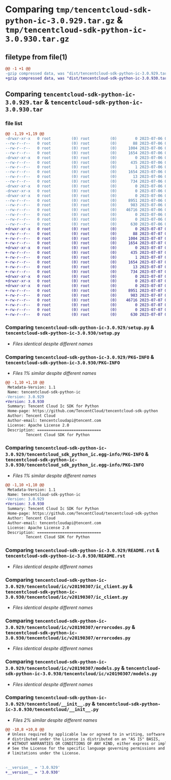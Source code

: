 # Comparing `tmp/tencentcloud-sdk-python-ic-3.0.929.tar.gz` & `tmp/tencentcloud-sdk-python-ic-3.0.930.tar.gz`

## filetype from file(1)

```diff
@@ -1 +1 @@
-gzip compressed data, was "dist/tencentcloud-sdk-python-ic-3.0.929.tar", last modified: Thu Jul  6 00:27:47 2023, max compression
+gzip compressed data, was "dist/tencentcloud-sdk-python-ic-3.0.930.tar", last modified: Fri Jul  7 00:25:28 2023, max compression
```

## Comparing `tencentcloud-sdk-python-ic-3.0.929.tar` & `tencentcloud-sdk-python-ic-3.0.930.tar`

### file list

```diff
@@ -1,19 +1,19 @@
-drwxr-xr-x   0 root         (0) root         (0)        0 2023-07-06 00:27:47.000000 tencentcloud-sdk-python-ic-3.0.929/
--rw-r--r--   0 root         (0) root         (0)       88 2023-07-06 00:27:47.000000 tencentcloud-sdk-python-ic-3.0.929/setup.cfg
--rw-r--r--   0 root         (0) root         (0)     1004 2023-07-06 00:27:47.000000 tencentcloud-sdk-python-ic-3.0.929/setup.py
--rw-r--r--   0 root         (0) root         (0)     1654 2023-07-06 00:27:47.000000 tencentcloud-sdk-python-ic-3.0.929/PKG-INFO
-drwxr-xr-x   0 root         (0) root         (0)        0 2023-07-06 00:27:47.000000 tencentcloud-sdk-python-ic-3.0.929/tencentcloud_sdk_python_ic.egg-info/
--rw-r--r--   0 root         (0) root         (0)      435 2023-07-06 00:27:47.000000 tencentcloud-sdk-python-ic-3.0.929/tencentcloud_sdk_python_ic.egg-info/SOURCES.txt
--rw-r--r--   0 root         (0) root         (0)        1 2023-07-06 00:27:47.000000 tencentcloud-sdk-python-ic-3.0.929/tencentcloud_sdk_python_ic.egg-info/dependency_links.txt
--rw-r--r--   0 root         (0) root         (0)     1654 2023-07-06 00:27:47.000000 tencentcloud-sdk-python-ic-3.0.929/tencentcloud_sdk_python_ic.egg-info/PKG-INFO
--rw-r--r--   0 root         (0) root         (0)       13 2023-07-06 00:27:47.000000 tencentcloud-sdk-python-ic-3.0.929/tencentcloud_sdk_python_ic.egg-info/top_level.txt
--rw-r--r--   0 root         (0) root         (0)      734 2023-07-06 00:27:47.000000 tencentcloud-sdk-python-ic-3.0.929/README.rst
-drwxr-xr-x   0 root         (0) root         (0)        0 2023-07-06 00:27:47.000000 tencentcloud-sdk-python-ic-3.0.929/tencentcloud/
-drwxr-xr-x   0 root         (0) root         (0)        0 2023-07-06 00:27:47.000000 tencentcloud-sdk-python-ic-3.0.929/tencentcloud/ic/
-drwxr-xr-x   0 root         (0) root         (0)        0 2023-07-06 00:27:47.000000 tencentcloud-sdk-python-ic-3.0.929/tencentcloud/ic/v20190307/
--rw-r--r--   0 root         (0) root         (0)     8951 2023-07-06 00:27:47.000000 tencentcloud-sdk-python-ic-3.0.929/tencentcloud/ic/v20190307/ic_client.py
--rw-r--r--   0 root         (0) root         (0)      983 2023-07-06 00:27:47.000000 tencentcloud-sdk-python-ic-3.0.929/tencentcloud/ic/v20190307/errorcodes.py
--rw-r--r--   0 root         (0) root         (0)    46716 2023-07-06 00:27:47.000000 tencentcloud-sdk-python-ic-3.0.929/tencentcloud/ic/v20190307/models.py
--rw-r--r--   0 root         (0) root         (0)        0 2023-07-06 00:27:47.000000 tencentcloud-sdk-python-ic-3.0.929/tencentcloud/ic/v20190307/__init__.py
--rw-r--r--   0 root         (0) root         (0)        0 2023-07-06 00:27:47.000000 tencentcloud-sdk-python-ic-3.0.929/tencentcloud/ic/__init__.py
--rw-r--r--   0 root         (0) root         (0)      630 2023-07-06 00:27:47.000000 tencentcloud-sdk-python-ic-3.0.929/tencentcloud/__init__.py
+drwxr-xr-x   0 root         (0) root         (0)        0 2023-07-07 00:25:28.000000 tencentcloud-sdk-python-ic-3.0.930/
+-rw-r--r--   0 root         (0) root         (0)       88 2023-07-07 00:25:28.000000 tencentcloud-sdk-python-ic-3.0.930/setup.cfg
+-rw-r--r--   0 root         (0) root         (0)     1004 2023-07-07 00:25:28.000000 tencentcloud-sdk-python-ic-3.0.930/setup.py
+-rw-r--r--   0 root         (0) root         (0)     1654 2023-07-07 00:25:28.000000 tencentcloud-sdk-python-ic-3.0.930/PKG-INFO
+drwxr-xr-x   0 root         (0) root         (0)        0 2023-07-07 00:25:28.000000 tencentcloud-sdk-python-ic-3.0.930/tencentcloud_sdk_python_ic.egg-info/
+-rw-r--r--   0 root         (0) root         (0)      435 2023-07-07 00:25:28.000000 tencentcloud-sdk-python-ic-3.0.930/tencentcloud_sdk_python_ic.egg-info/SOURCES.txt
+-rw-r--r--   0 root         (0) root         (0)        1 2023-07-07 00:25:28.000000 tencentcloud-sdk-python-ic-3.0.930/tencentcloud_sdk_python_ic.egg-info/dependency_links.txt
+-rw-r--r--   0 root         (0) root         (0)     1654 2023-07-07 00:25:28.000000 tencentcloud-sdk-python-ic-3.0.930/tencentcloud_sdk_python_ic.egg-info/PKG-INFO
+-rw-r--r--   0 root         (0) root         (0)       13 2023-07-07 00:25:28.000000 tencentcloud-sdk-python-ic-3.0.930/tencentcloud_sdk_python_ic.egg-info/top_level.txt
+-rw-r--r--   0 root         (0) root         (0)      734 2023-07-07 00:25:28.000000 tencentcloud-sdk-python-ic-3.0.930/README.rst
+drwxr-xr-x   0 root         (0) root         (0)        0 2023-07-07 00:25:28.000000 tencentcloud-sdk-python-ic-3.0.930/tencentcloud/
+drwxr-xr-x   0 root         (0) root         (0)        0 2023-07-07 00:25:28.000000 tencentcloud-sdk-python-ic-3.0.930/tencentcloud/ic/
+drwxr-xr-x   0 root         (0) root         (0)        0 2023-07-07 00:25:28.000000 tencentcloud-sdk-python-ic-3.0.930/tencentcloud/ic/v20190307/
+-rw-r--r--   0 root         (0) root         (0)     8951 2023-07-07 00:25:28.000000 tencentcloud-sdk-python-ic-3.0.930/tencentcloud/ic/v20190307/ic_client.py
+-rw-r--r--   0 root         (0) root         (0)      983 2023-07-07 00:25:28.000000 tencentcloud-sdk-python-ic-3.0.930/tencentcloud/ic/v20190307/errorcodes.py
+-rw-r--r--   0 root         (0) root         (0)    46716 2023-07-07 00:25:28.000000 tencentcloud-sdk-python-ic-3.0.930/tencentcloud/ic/v20190307/models.py
+-rw-r--r--   0 root         (0) root         (0)        0 2023-07-07 00:25:28.000000 tencentcloud-sdk-python-ic-3.0.930/tencentcloud/ic/v20190307/__init__.py
+-rw-r--r--   0 root         (0) root         (0)        0 2023-07-07 00:25:28.000000 tencentcloud-sdk-python-ic-3.0.930/tencentcloud/ic/__init__.py
+-rw-r--r--   0 root         (0) root         (0)      630 2023-07-07 00:25:28.000000 tencentcloud-sdk-python-ic-3.0.930/tencentcloud/__init__.py
```

### Comparing `tencentcloud-sdk-python-ic-3.0.929/setup.py` & `tencentcloud-sdk-python-ic-3.0.930/setup.py`

 * *Files identical despite different names*

### Comparing `tencentcloud-sdk-python-ic-3.0.929/PKG-INFO` & `tencentcloud-sdk-python-ic-3.0.930/PKG-INFO`

 * *Files 1% similar despite different names*

```diff
@@ -1,10 +1,10 @@
 Metadata-Version: 1.1
 Name: tencentcloud-sdk-python-ic
-Version: 3.0.929
+Version: 3.0.930
 Summary: Tencent Cloud Ic SDK for Python
 Home-page: https://github.com/TencentCloud/tencentcloud-sdk-python
 Author: Tencent Cloud
 Author-email: tencentcloudapi@tencent.com
 License: Apache License 2.0
 Description: ============================
         Tencent Cloud SDK for Python
```

### Comparing `tencentcloud-sdk-python-ic-3.0.929/tencentcloud_sdk_python_ic.egg-info/PKG-INFO` & `tencentcloud-sdk-python-ic-3.0.930/tencentcloud_sdk_python_ic.egg-info/PKG-INFO`

 * *Files 1% similar despite different names*

```diff
@@ -1,10 +1,10 @@
 Metadata-Version: 1.1
 Name: tencentcloud-sdk-python-ic
-Version: 3.0.929
+Version: 3.0.930
 Summary: Tencent Cloud Ic SDK for Python
 Home-page: https://github.com/TencentCloud/tencentcloud-sdk-python
 Author: Tencent Cloud
 Author-email: tencentcloudapi@tencent.com
 License: Apache License 2.0
 Description: ============================
         Tencent Cloud SDK for Python
```

### Comparing `tencentcloud-sdk-python-ic-3.0.929/README.rst` & `tencentcloud-sdk-python-ic-3.0.930/README.rst`

 * *Files identical despite different names*

### Comparing `tencentcloud-sdk-python-ic-3.0.929/tencentcloud/ic/v20190307/ic_client.py` & `tencentcloud-sdk-python-ic-3.0.930/tencentcloud/ic/v20190307/ic_client.py`

 * *Files identical despite different names*

### Comparing `tencentcloud-sdk-python-ic-3.0.929/tencentcloud/ic/v20190307/errorcodes.py` & `tencentcloud-sdk-python-ic-3.0.930/tencentcloud/ic/v20190307/errorcodes.py`

 * *Files identical despite different names*

### Comparing `tencentcloud-sdk-python-ic-3.0.929/tencentcloud/ic/v20190307/models.py` & `tencentcloud-sdk-python-ic-3.0.930/tencentcloud/ic/v20190307/models.py`

 * *Files identical despite different names*

### Comparing `tencentcloud-sdk-python-ic-3.0.929/tencentcloud/__init__.py` & `tencentcloud-sdk-python-ic-3.0.930/tencentcloud/__init__.py`

 * *Files 2% similar despite different names*

```diff
@@ -10,8 +10,8 @@
 # Unless required by applicable law or agreed to in writing, software
 # distributed under the License is distributed on an "AS IS" BASIS,
 # WITHOUT WARRANTIES OR CONDITIONS OF ANY KIND, either express or implied.
 # See the License for the specific language governing permissions and
 # limitations under the License.
 
 
-__version__ = '3.0.929'
+__version__ = '3.0.930'
```

